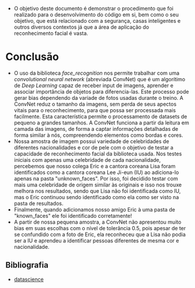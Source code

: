 * O objetivo deste documento é demonstrar o procedimento que foi realizado para o desenvolvimento do código em si, bem como o seu objetivo, que está relacionado com a segurança, casas inteligentes e outros diversos contextos já que a área de aplicação do reconhecimento facial é vasta.
# Conclusão
* O uso da biblioteca *face_recognition* nos permite trabalhar com uma *convolutional neural network* (abreviada ConvNet) que é um algorítimo de *Deep Learning* capaz de receber input de imagens, aprender e associar importância de objetos para diferencia-las. Este processo pode gerar bias dependendo da variade de fotos usadas durante o treino. A ConvNet reduz o tamanho da imagens, sem perda de seus apectos vitais para o reconhecimento, para que possa ser processada mais facilmente. Esta característica permite o processamento de datasets de pequeno a grandes tamanhos. A ConvNet funciona a partir da leitura em camada das imagens, de forma a captar informações detalhadas de forma similar à nós, compreendendo elementos como bordas e cores.
* Nossa amostra de imagem possui variedade de celebridades de diferentes nacionalidades e cor de pele com o objetivo de testar a capacidade de reconhecimento facial da biblioteca usada. Nos testes iniciais com apenas uma celebridade de cada nacionalidade, percebemos que nosso colega Eric e a cantora coreana Lisa foram identificados como a cantora coreana Lee Ji-eun (IU) ao adiciona-lo apenas na pasta "unknown_faces". Por isso, foi decidido testar com mais uma celebridade de origem similar às originais e isso nos trouxe melhora nos resultados, sendo que Lisa não foi identificada como IU, mas o Eric continuou sendo identificado como ela como ser visto na pasta de resultados.
* Finalmente, quando adicionamos nosso amigo Eric à uma pasta de "known_faces" ele foi identificado corretamente!
* A partir de nossa pequena amostra, a ConvNet não apresentou muito bias em suas escolhas com o nível de tolerância 0.5, pois apesar de ter se confundido com a foto de Eric, ela reconheceu que a Lisa não podia ser a IU e aprendeu a identificar pessoas diferentes de mesma cor e nacionalidade.

## Bibliografia
* [datascience](https://towardsdatascience.com/a-comprehensive-guide-to-convolutional-neural-networks-the-eli5-way-3bd2b1164a53)
